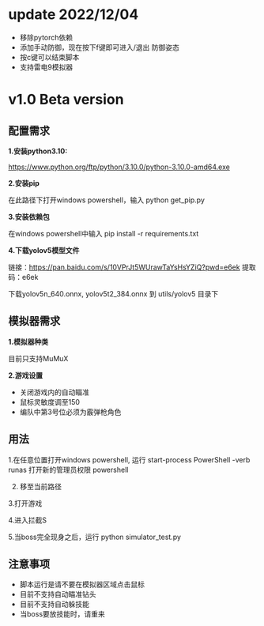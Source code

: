 # update 2022/12/04
- 移除pytorch依赖
- 添加手动防御，现在按下f键即可进入/退出 防御姿态
- 按c键可以结束脚本
- 支持雷电9模拟器

# v1.0 Beta version

## **配置需求**

**1.安装python3.10:**

https://www.python.org/ftp/python/3.10.0/python-3.10.0-amd64.exe

**2.安装pip**

在此路径下打开windows powershell，输入 python get_pip.py

**3.安装依赖包**

在windows powershell中输入  pip install -r requirements.txt

**4.下载yolov5模型文件**

链接：https://pan.baidu.com/s/10VPrJt5WUrawTaYsHsYZiQ?pwd=e6ek 
提取码：e6ek 

下载yolov5n_640.onnx, yolov5t2_384.onnx 到 utils/yolov5 目录下

## **模拟器需求**

**1.模拟器种类**

目前只支持MuMuX

**2.游戏设置**

- 关闭游戏内的自动瞄准
- 鼠标灵敏度调至150
- 编队中第3号位必须为霰弹枪角色

## **用法**
1.在任意位置打开windows powershell, 运行 start-process PowerShell -verb runas 打开新的管理员权限 powershell

2. 移至当前路径

3.打开游戏

4.进入拦截S

5.当boss完全现身之后，运行 python simulator_test.py

## **注意事项**
- 脚本运行是请不要在模拟器区域点击鼠标
- 目前不支持自动瞄准钻头
- 目前不支持自动躲技能
- 当boss要放技能时，请重来




